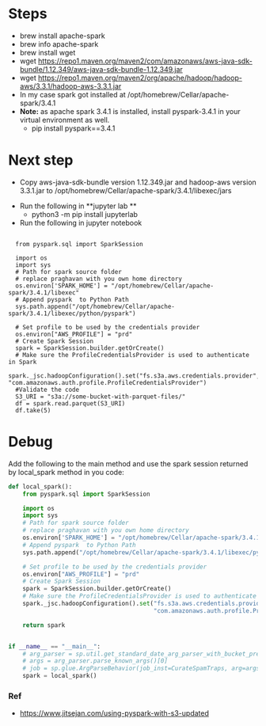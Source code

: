 # Steps
- brew install apache-spark
- brew info apache-spark
- brew install wget
- wget https://repo1.maven.org/maven2/com/amazonaws/aws-java-sdk-bundle/1.12.349/aws-java-sdk-bundle-1.12.349.jar
- wget https://repo1.maven.org/maven2/org/apache/hadoop/hadoop-aws/3.3.1/hadoop-aws-3.3.1.jar
- In my case spark got installed at /opt/homebrew/Cellar/apache-spark/3.4.1
- **Note:** as apache spark 3.4.1 is installed, install pyspark-3.4.1 in your virtual environment as well.
  - pip install pyspark==3.4.1   
# Next step
- Copy aws-java-sdk-bundle version 1.12.349.jar and hadoop-aws version 3.3.1.jar to /opt/homebrew/Cellar/apache-spark/3.4.1/libexec/jars
<!-- - Run the following in jupyter notebook
  - python3 -m pip install notebook -->
- Run the following in **jupyter lab **
  - python3 -m pip install jupyterlab
- Run the following in jupyter notebook
  
```python:

  from pyspark.sql import SparkSession
  
  import os
  import sys
  # Path for spark source folder
  # replace praghavan with you own home directory
  os.environ['SPARK_HOME'] = "/opt/homebrew/Cellar/apache-spark/3.4.1/libexec"
  # Append pyspark  to Python Path
  sys.path.append("/opt/homebrew/Cellar/apache-spark/3.4.1/libexec/python/pyspark")
  
  # Set profile to be used by the credentials provider
  os.environ["AWS_PROFILE"] = "prd"
  # Create Spark Session
  spark = SparkSession.builder.getOrCreate()
  # Make sure the ProfileCredentialsProvider is used to authenticate in Spark
  spark._jsc.hadoopConfiguration().set("fs.s3a.aws.credentials.provider", "com.amazonaws.auth.profile.ProfileCredentialsProvider")
  #Validate the code
  S3_URI = "s3a://some-bucket-with-parquet-files/"
  df = spark.read.parquet(S3_URI)
  df.take(5)
```
# Debug
Add the following to the main method and use the spark session returned by local_spark method in you code:
```python
def local_spark():
    from pyspark.sql import SparkSession

    import os
    import sys
    # Path for spark source folder
    # replace praghavan with you own home directory
    os.environ['SPARK_HOME'] = "/opt/homebrew/Cellar/apache-spark/3.4.1/libexec"
    # Append pyspark  to Python Path
    sys.path.append("/opt/homebrew/Cellar/apache-spark/3.4.1/libexec/python/pyspark")

    # Set profile to be used by the credentials provider
    os.environ["AWS_PROFILE"] = "prd"
    # Create Spark Session
    spark = SparkSession.builder.getOrCreate()
    # Make sure the ProfileCredentialsProvider is used to authenticate in Spark
    spark._jsc.hadoopConfiguration().set("fs.s3a.aws.credentials.provider",
                                         "com.amazonaws.auth.profile.ProfileCredentialsProvider")

    return spark


if __name__ == "__main__":
    # arg_parser = sp.util.get_standard_date_arg_parser_with_bucket_prefix()
    # args = arg_parser.parse_known_args()[0]
    # job = sp.glue.ArgParseBehavior(job_inst=CurateSpamTraps, arg=args, sys_ars=sys.argv).get_job_instance()
    spark = local_spark()
```

### Ref
- https://www.jitsejan.com/using-pyspark-with-s3-updated
